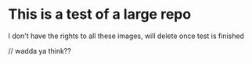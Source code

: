 # This is a test of a large repo
I don't have the rights to all these images, will delete once test is finished

// wadda ya think??
